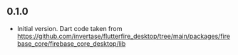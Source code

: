 ## 0.1.0

* Initial version. Dart code taken from https://github.com/invertase/flutterfire_desktop/tree/main/packages/firebase_core/firebase_core_desktop/lib

